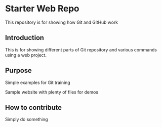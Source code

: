 # Starter Web Repo
This repository is for showing how Git and GitHub work

## Introduction

This is for showing different parts of Git repository and various commands using a web project.
## Purpose
Simple examples for Git training

Sample website with plenty of files for demos
## How to contribute

Simply do something